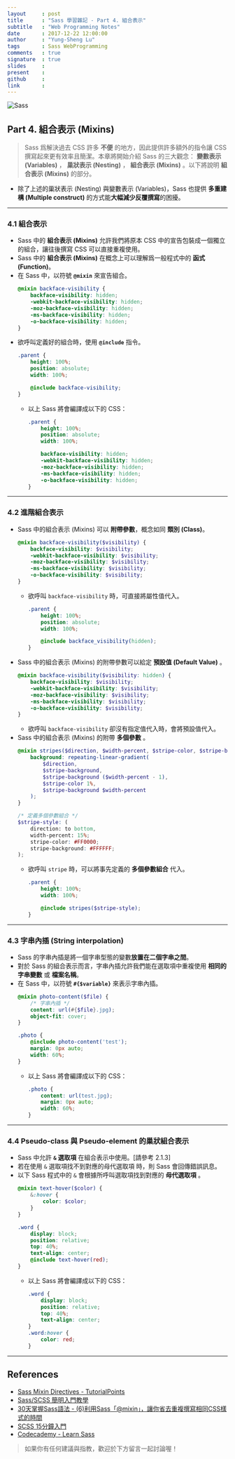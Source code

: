 ```yaml
---
layout     : post
title      : "Sass 學習雜記 - Part 4. 組合表示"
subtitle   : "Web Programming Notes"
date       : 2017-12-22 12:00:00
author     : "Yung-Sheng Lu"
tags       : Sass WebProgramming
comments   : true
signature  : true
slides     : 
present    : 
github     :
link       :
---
```


![Sass](https://i.imgur.com/7vx71Hx.png)

## Part 4. 組合表示 (Mixins)

> Sass 爲解決過去 CSS 許多 **不便** 的地方，因此提供許多額外的指令讓 CSS 撰寫起來更有效率且簡潔。本章將開始介紹 Sass 的三大觀念： **變數表示 (Variables)** ， **巢狀表示 (Nesting)** ， **組合表示 (Mixins)** 。以下將說明 **組合表示 (Mixins)** 的部分。

* 除了上述的巢狀表示 (Nesting) 與變數表示 (Variables)，Sass 也提供 **多重建構 (Multiple construct)** 的方式能**大幅減少反覆撰寫**的困擾。

---
### 4.1 組合表示

* Sass 中的 **組合表示 (Mixins)** 允許我們將原本 CSS 中的宣告包裝成一個獨立的組合，讓往後撰寫 CSS 可以直接重複使用。
* Sass 中的 **組合表示 (Mixins)** 在概念上可以理解爲一般程式中的 **函式 (Function)**。
* 在 Sass 中，以符號 **`@mixin`** 來宣告組合。
    ```scss
    @mixin backface-visibility {
        backface-visibility: hidden;
        -webkit-backface-visibility: hidden;
        -moz-backface-visibility: hidden;
        -ms-backface-visibility: hidden;
        -o-backface-visibility: hidden;
    }
    ```
* 欲呼叫定義好的組合時，使用 **`@include`** 指令。
    ```scss
    .parent {
        height: 100%;
        position: absolute;
        width: 100%;

        @include backface-visibility;
    }
    ```
    * 以上 Sass 將會編譯成以下的 CSS：
        ```css
        .parent {
            height: 100%;
            position: absolute;
            width: 100%;

            backface-visibility: hidden;
            -webkit-backface-visibility: hidden;
            -moz-backface-visibility: hidden;
            -ms-backface-visibility: hidden;
            -o-backface-visibility: hidden;
        }
        ```

---
### 4.2 進階組合表示

* Sass 中的組合表示 (Mixins) 可以 **附帶參數**，概念如同 **類別 (Class)**。
    ```scss
    @mixin backface-visibility($visibility) {
        backface-visibility: $visibility;
        -webkit-backface-visibility: $visibility;
        -moz-backface-visibility: $visibility;
        -ms-backface-visibility: $visibility;
        -o-backface-visibility: $visibility;
    }
    ```
    * 欲呼叫 `backface-visibility` 時，可直接將屬性值代入。
        ```scss
        .parent {
            height: 100%;
            position: absolute;
            width: 100%;

            @include backface_visibility(hidden);
        }
        ```
* Sass 中的組合表示 (Mixins) 的附帶參數可以給定 **預設值 (Default Value)** 。
    ```scss
    @mixin backface-visibility($visibility: hidden) {
        backface-visibility: $visibility;
        -webkit-backface-visibility: $visibility;
        -moz-backface-visibility: $visibility;
        -ms-backface-visibility: $visibility;
        -o-backface-visibility: $visibility;
    }
    ```
    * 欲呼叫 `backface-visibility` 卻沒有指定值代入時，會將預設值代入。
* Sass 中的組合表示 (Mixins) 的附帶 **多個參數** 。
    ```scss
    @mixin stripes($direction, $width-percent, $stripe-color, $stripe-background: #FFFFFF) {
        background: repeating-linear-gradient(
            $direction,
            $stripe-background,
            $stripe-background ($width-percent - 1),
            $stripe-color 1%,
            $stripe-background $width-percent
        );
    }

    /* 定義多個參數組合 */
    $stripe-style: (
        direction: to bottom,
        width-percent: 15%;
        stripe-color: #FF0000;
        stripe-background: #FFFFFF;
    );
    ```
    * 欲呼叫 `stripe` 時，可以將事先定義的 **多個參數組合** 代入。
        ```scss
        .parent {
            height: 100%;
            width: 100%;

            @include stripes($stripe-style);
        }
        ```

---
### 4.3 字串內插 (String interpolation)

* Sass 的字串內插是將一個字串型態的變數**放置在二個字串之間**。
* 對於 Sass 的組合表示而言，字串內插允許我們能在選取項中重複使用 **相同的字串變數** 或 **檔案名稱**。
* 在 Sass 中，以符號 **`#{$variable}`** 來表示字串內插。
    ```scss
    @mixin photo-content($file) {
        /* 字串內插 */
        content: url(#{$file}.jpg);
        object-fit: cover;
    }
    
    .photo {
        @include photo-content('test');
        margin: 0px auto;
        width: 60%;
    }
    ```
    * 以上 Sass 將會編譯成以下的 CSS：
        ```css
        .photo {
            content: url(test.jpg);
            margin: 0px auto;
            width: 60%;
        }
        ```

---
### 4.4 Pseudo-class 與 Pseudo-element 的巢狀組合表示

* Sass 中允許 **`&` 選取項** 在組合表示中使用。[請參考 2.1.3]
* 若在使用 `&` 選取項找不到對應的母代選取項 時，則 Sass 會回傳錯誤訊息。
* 以下 Sass 程式中的 `&` 會根據所呼叫選取項找到對應的 **母代選取項** 。
    ```scss
    @mixin text-hover($color) {
        &:hover {
            color: $color;
        }
    }
    
    .word {
        display: block;
        position: relative;
        top: 40%;
        text-align: center;
        @include text-hover(red);
    }
    ```
    * 以上 Sass 將會編譯成以下的 CSS：
        ```css
        .word {
            display: block;
            position: relative;
            top: 40%;
            text-align: center;
        }
        .word:hover {
            color: red;
        }
        ```

---
## References

* [Sass Mixin Directives - TutorialPoints](https://www.tutorialspoint.com/sass/sass_mixin_directives.htm)
* [Sass/SCSS 簡明入門教學](http://blog.kdchang.cc/2016/10/11/sass-scss-tutorial-introduction/)
* [30天掌握Sass語法 - (6)利用Sass「@mixin」，讓你省去重複撰寫相同CSS樣式的時間](https://ithelp.ithome.com.tw/articles/10128138)
* [SCSS 15分鐘入門](http://eddychang.me/blog/others/91-scss-15-mins.html)
* [Codecademy - Learn Sass](https://www.codecademy.com/learn/learn-sass)

> 如果你有任何建議與指教，歡迎於下方留言一起討論喔！